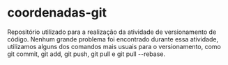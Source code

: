 # coordenadas-git
Repositório utilizado para a realização da atividade de versionamento de código.
Nenhum grande problema foi encontrado durante essa atividade, utilizamos alguns dos comandos mais usuais para o versionamento, como git commit, git add, git push, git pull e git pull --rebase.
